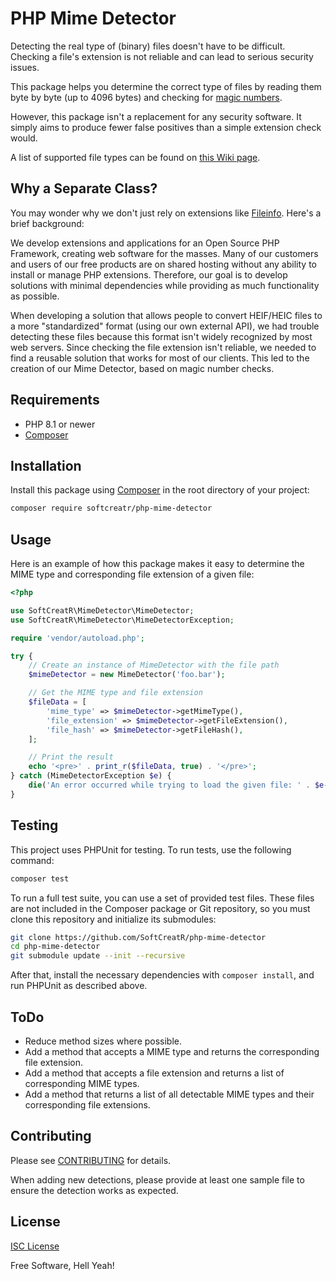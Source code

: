 # PHP Mime Detector

Detecting the real type of (binary) files doesn't have to be difficult. Checking a file's extension is not reliable and can lead to serious security issues.

This package helps you determine the correct type of files by reading them byte by byte (up to 4096 bytes) and checking for [magic numbers](http://en.wikipedia.org/wiki/Magic_number_(programming)#Magic_numbers_in_files).

However, this package isn't a replacement for any security software. It simply aims to produce fewer false positives than a simple extension check would.

A list of supported file types can be found on [this Wiki page](https://github.com/SoftCreatR/php-mime-detector/wiki/Supported-file-types).

## Why a Separate Class?

You may wonder why we don't just rely on extensions like [Fileinfo](https://www.php.net/manual/en/book.fileinfo.php). Here's a brief background:

We develop extensions and applications for an Open Source PHP Framework, creating web software for the masses. Many of our customers and users of our free products are on shared hosting without any ability to install or manage PHP extensions. Therefore, our goal is to develop solutions with minimal dependencies while providing as much functionality as possible.

When developing a solution that allows people to convert HEIF/HEIC files to a more "standardized" format (using our own external API), we had trouble detecting these files because this format isn't widely recognized by most web servers. Since checking the file extension isn't reliable, we needed to find a reusable solution that works for most of our clients. This led to the creation of our Mime Detector, based on magic number checks.

## Requirements

- PHP 8.1 or newer
- [Composer](https://getcomposer.org)

## Installation

Install this package using [Composer](https://getcomposer.org/) in the root directory of your project:

```bash
composer require softcreatr/php-mime-detector
```

## Usage

Here is an example of how this package makes it easy to determine the MIME type and corresponding file extension of a given file:

```php
<?php

use SoftCreatR\MimeDetector\MimeDetector;
use SoftCreatR\MimeDetector\MimeDetectorException;

require 'vendor/autoload.php';

try {
    // Create an instance of MimeDetector with the file path
    $mimeDetector = new MimeDetector('foo.bar');

    // Get the MIME type and file extension
    $fileData = [
        'mime_type' => $mimeDetector->getMimeType(),
        'file_extension' => $mimeDetector->getFileExtension(),
        'file_hash' => $mimeDetector->getFileHash(),
    ];

    // Print the result
    echo '<pre>' . print_r($fileData, true) . '</pre>';
} catch (MimeDetectorException $e) {
    die('An error occurred while trying to load the given file: ' . $e->getMessage());
}
```

## Testing

This project uses PHPUnit for testing. To run tests, use the following command:

```bash
composer test
```

To run a full test suite, you can use a set of provided test files. These files are not included in the Composer package or Git repository, so you must clone this repository and initialize its submodules:

```bash
git clone https://github.com/SoftCreatR/php-mime-detector
cd php-mime-detector
git submodule update --init --recursive
```

After that, install the necessary dependencies with `composer install`, and run PHPUnit as described above.

## ToDo

- Reduce method sizes where possible.
- Add a method that accepts a MIME type and returns the corresponding file extension.
- Add a method that accepts a file extension and returns a list of corresponding MIME types.
- Add a method that returns a list of all detectable MIME types and their corresponding file extensions.

## Contributing

Please see [CONTRIBUTING](CONTRIBUTING.md) for details.

When adding new detections, please provide at least one sample file to ensure the detection works as expected.

## License

[ISC License](LICENSE.md)

Free Software, Hell Yeah!
